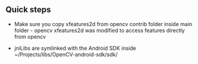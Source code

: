 ## Quick steps

- Make sure you copy xfeatures2d from opencv contrib folder inside main folder - opencv
xfeatures2d was modified to access features directly from opencv

- jniLibs are symlinked with the Android SDK inside ~/Projects/libs/OpenCV-android-sdk/sdk/


